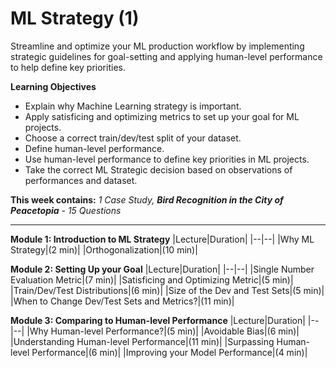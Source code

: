 # ML Strategy (1)

Streamline and optimize your ML production workflow by implementing strategic guidelines for goal-setting and applying human-level performance to help define key priorities.

**Learning Objectives**
* Explain why Machine Learning strategy is important.
* Apply satisficing and optimizing metrics to set up your goal for ML projects.
* Choose a correct train/dev/test split of your dataset.
* Define human-level performance.
* Use human-level performance to define key priorities in ML projects.
* Take the correct ML Strategic decision based on observations of performances and dataset.

**This week contains:** *1 Case Study, **Bird Recognition in the City of Peacetopia** - 15 Questions*

----

**Module 1: Introduction to ML Strategy**
|Lecture|Duration|
|--|--|
|Why ML Strategy|(2 min)|
|Orthogonalization|(10 min)|

**Module 2: Setting Up your Goal**
|Lecture|Duration|
|--|--|
|Single Number Evaluation Metric|(7 min)|
|Satisficing and Optimizing Metric|(5 min)|
|Train/Dev/Test Distributions|(6 min)|
|Size of the Dev and Test Sets|(5 min)|
|When to Change Dev/Test Sets and Metrics?|(11 min)|

**Module 3: Comparing to Human-level Performance**
|Lecture|Duration|
|--|--|
|Why Human-level Performance?|(5 min)|
|Avoidable Bias|(6 min)|
|Understanding Human-level Performance|(11 min)|
|Surpassing Human-level Performance|(6 min)|
|Improving your Model Performance|(4 min)|